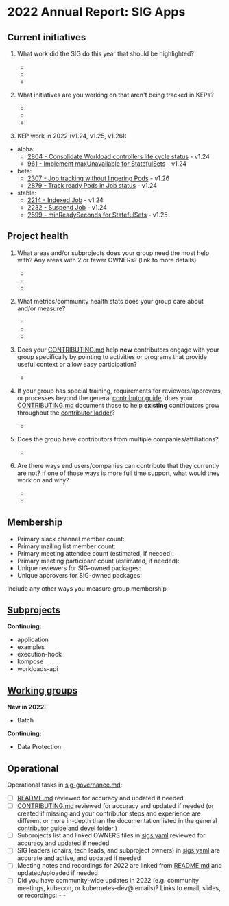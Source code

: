 # 2022 Annual Report: SIG Apps

## Current initiatives

1. What work did the SIG do this year that should be highlighted?

   -
   -
   -

2. What initiatives are you working on that aren't being tracked in KEPs?

   -
   -
   -



3. KEP work in 2022 (v1.24, v1.25, v1.26):
  - alpha:
    - [2804 - Consolidate Workload controllers life cycle status](https://github.com/kubernetes/enhancements/tree/master/keps/sig-apps/2804-consolidate-workload-controllers-status) - v1.24
    - [961 - Implement maxUnavailable for StatefulSets](https://github.com/kubernetes/enhancements/tree/master/keps/sig-apps/961-maxunavailable-for-statefulset) - v1.24
  - beta:
    - [2307 - Job tracking without lingering Pods](https://github.com/kubernetes/enhancements/tree/master/keps/sig-apps/2307-job-tracking-without-lingering-pods) - v1.26
    - [2879 - Track ready Pods in Job status](https://github.com/kubernetes/enhancements/tree/master/keps/sig-apps/2879-ready-pods-job-status) - v1.24
  - stable:
    - [2214 - Indexed Job](https://github.com/kubernetes/enhancements/tree/master/keps/sig-apps/2214-indexed-job) - v1.24
    - [2232 - Suspend Job](https://github.com/kubernetes/enhancements/tree/master/keps/sig-apps/2232-suspend-jobs) - v1.24
    - [2599 - minReadySeconds for StatefulSets](https://github.com/kubernetes/enhancements/tree/master/keps/sig-apps/2599-minreadyseconds-for-statefulsets) - v1.25


## Project health

1. What areas and/or subprojects does your group need the most help with?
   Any areas with 2 or fewer OWNERs? (link to more details)

   -
   -
   -

2. What metrics/community health stats does your group care about and/or measure?

   -
   -
   -

3. Does your [CONTRIBUTING.md] help **new** contributors engage with your group specifically by pointing
   to activities or programs that provide useful context or allow easy participation?

   -

4. If your group has special training, requirements for reviewers/approvers, or processes beyond the general [contributor guide],
   does your [CONTRIBUTING.md] document those to help **existing** contributors grow throughout the [contributor ladder]?

   -

5. Does the group have contributors from multiple companies/affiliations?

   -

6. Are there ways end users/companies can contribute that they currently are not?
   If one of those ways is more full time support, what would they work on and why?

   -
   -

## Membership

- Primary slack channel member count:
- Primary mailing list member count:
- Primary meeting attendee count (estimated, if needed):
- Primary meeting participant count (estimated, if needed):
- Unique reviewers for SIG-owned packages: <!-- in future, this will be generated from OWNERS files referenced from subprojects, expanded with OWNERS_ALIASES files -->
- Unique approvers for SIG-owned packages: <!-- in future, this will be generated from OWNERS files referenced from subprojects, expanded with OWNERS_ALIASES files -->

Include any other ways you measure group membership

## [Subprojects](https://git.k8s.io/community/sig-apps#subprojects)



**Continuing:**

  - application
  - examples
  - execution-hook
  - kompose
  - workloads-api


## [Working groups](https://git.k8s.io/community/sig-apps#working-groups)


**New in 2022:**

 - Batch

**Continuing:**

 - Data Protection

## Operational

Operational tasks in [sig-governance.md]:

- [ ] [README.md] reviewed for accuracy and updated if needed
- [ ] [CONTRIBUTING.md] reviewed for accuracy and updated if needed
      (or created if missing and your contributor steps and experience are different or more
      in-depth than the documentation listed in the general [contributor guide] and [devel] folder.)
- [ ] Subprojects list and linked OWNERS files in [sigs.yaml] reviewed for accuracy and updated if needed
- [ ] SIG leaders (chairs, tech leads, and subproject owners) in [sigs.yaml] are accurate and active, and updated if needed
- [ ] Meeting notes and recordings for 2022 are linked from [README.md] and updated/uploaded if needed
- [ ] Did you have community-wide updates in 2022 (e.g. community meetings, kubecon, or kubernetes-dev@ emails)? Links to email, slides, or recordings:
      -
      -

[CONTRIBUTING.md]: https://git.k8s.io/community/sig-apps/CONTRIBUTING.md
[contributor ladder]: https://git.k8s.io/community/community-membership.md
[sig-governance.md]: https://git.k8s.io/community/committee-steering/governance/sig-governance.md
[README.md]: https://git.k8s.io/community/sig-apps/README.md
[sigs.yaml]: https://git.k8s.io/community/sigs.yaml
[contributor guide]: https://git.k8s.io/community/contributors/guide/README.md
[devel]: https://git.k8s.io/community/contributors/devel/README.md

